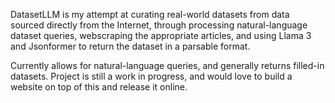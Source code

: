 DatasetLLM is my attempt at curating real-world datasets from data sourced directly from the Internet, through processing natural-language dataset queries, webscraping the appropriate articles, and using Llama 3 and Jsonformer to return the dataset in a parsable format. 

Currently allows for natural-language queries, and generally returns filled-in datasets. Project is still a work in progress, and would love to build a website on top of this and release it online. 